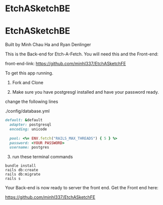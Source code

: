 # EtchASketchBE
# EtchASketchBE
Built by Minh Chau Ha
and
Ryan Denlinger

This is the Back-end for Etch-A-Fetch.
You will need this and the Front-end:

front-end-link: https://github.com/minhl337/EtchASketchFE

To get this app running.

1) Fork and Clone

2) Make sure you have postgresgl installed and have your password ready.

change the following lines

./config/database.yml

```ruby 
default: &default
  adapter: postgresql
  encoding: unicode
  
  pool: <%= ENV.fetch("RAILS_MAX_THREADS") { 5 } %>
  password: <YOUR PASSWORD>
  username: postgres
  ```

3) run these terminal commands
```
bundle install
rails db:create
rails db:migrate
rails s
```

Your Back-end is now ready to server the front end.
Get the Front end here:

https://github.com/minhl337/EtchASketchFE
